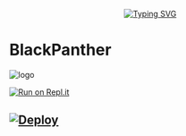 <!-- Typing SVG -->
<p align="center">
    <a href="https://git.io/J0hKr">
        <img
            src="https://readme-typing-svg.herokuapp.com?size=30&width=800&lines=29-Aug-2021+Sunday"
            alt="Typing SVG"
        />
    </a>
</p>

# BlackPanther
![logo](https://telegra.ph/file/3436897e169f10ad905d0.jpg)


[![Run on Repl.it](https://repl.it/badge/github/phaticusthiccy/WhatsAsenaDuplicated)](https://repl.it/@phaticusthiccy/WhatsAsena-QR)


## [![Deploy](https://www.herokucdn.com/deploy/button.svg)](https://heroku.com/deploy?template=https://github.com/Tornymark/BlackPanther)
